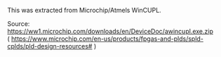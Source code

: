 This was extracted from Microchip/Atmels WinCUPL.  
  
Source: https://ww1.microchip.com/downloads/en/DeviceDoc/awincupl.exe.zip  
( https://www.microchip.com/en-us/products/fpgas-and-plds/spld-cplds/pld-design-resources# )  
